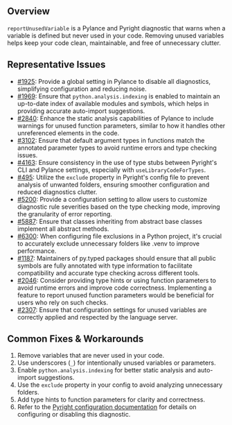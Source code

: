 ## Overview

`reportUnusedVariable` is a Pylance and Pyright diagnostic that warns when a variable is defined but never used in your code. Removing unused variables helps keep your code clean, maintainable, and free of unnecessary clutter.

## Representative Issues

-   [#1925](https://github.com/microsoft/pylance-release/issues/1925): Provide a global setting in Pylance to disable all diagnostics, simplifying configuration and reducing noise.
-   [#1969](https://github.com/microsoft/pylance-release/issues/1969): Ensure that `python.analysis.indexing` is enabled to maintain an up-to-date index of available modules and symbols, which helps in providing accurate auto-import suggestions.
-   [#2840](https://github.com/microsoft/pylance-release/issues/2840): Enhance the static analysis capabilities of Pylance to include warnings for unused function parameters, similar to how it handles other unreferenced elements in the code.
-   [#3102](https://github.com/microsoft/pylance-release/issues/3102): Ensure that default argument types in functions match the annotated parameter types to avoid runtime errors and type checking issues.
-   [#4163](https://github.com/microsoft/pylance-release/issues/4163): Ensure consistency in the use of type stubs between Pyright's CLI and Pylance settings, especially with `useLibraryCodeForTypes`.
-   [#495](https://github.com/microsoft/pylance-release/issues/495): Utilize the `exclude` property in Pyright's config file to prevent analysis of unwanted folders, ensuring smoother configuration and reduced diagnostics clutter.
-   [#5200](https://github.com/microsoft/pylance-release/issues/5200): Provide a configuration setting to allow users to customize diagnostic rule severities based on the type checking mode, improving the granularity of error reporting.
-   [#5887](https://github.com/microsoft/pylance-release/issues/5887): Ensure that classes inheriting from abstract base classes implement all abstract methods.
-   [#6300](https://github.com/microsoft/pylance-release/issues/6300): When configuring file exclusions in a Python project, it's crucial to accurately exclude unnecessary folders like .venv to improve performance.
-   [#1187](https://github.com/microsoft/pyright/issues/1187): Maintainers of py.typed packages should ensure that all public symbols are fully annotated with type information to facilitate compatibility and accurate type checking across different tools.
-   [#2046](https://github.com/microsoft/pyright/issues/2046): Consider providing type hints or using function parameters to avoid runtime errors and improve code correctness. Implementing a feature to report unused function parameters would be beneficial for users who rely on such checks.
-   [#2307](https://github.com/microsoft/pyright/issues/2307): Ensure that configuration settings for unused variables are correctly applied and respected by the language server.

## Common Fixes & Workarounds

1. Remove variables that are never used in your code.
2. Use underscores (`_`) for intentionally unused variables or parameters.
3. Enable `python.analysis.indexing` for better static analysis and auto-import suggestions.
4. Use the `exclude` property in your config to avoid analyzing unnecessary folders.
5. Add type hints to function parameters for clarity and correctness.
6. Refer to the [Pyright configuration documentation](https://github.com/microsoft/pyright/blob/main/docs/configuration.md#reportUnusedVariable) for details on configuring or disabling this diagnostic.
